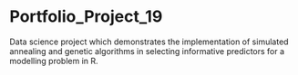 # Portfolio_Project_19
Data science project which demonstrates the implementation of simulated annealing and genetic algorithms in selecting informative predictors for a modelling problem in R.
